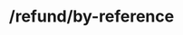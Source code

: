 ---
title: /refund/by-reference
position_number: 4
type: post
description: Refund a previous authorized transaction on kibramoa system. 

content_markdown: |-
  This endpoint will refund a previous authorized transaction on kibramoa system, after this process the money will return to origin account, this process cannot be undone.

  {: .info }
  **Note**: The `Content-Type` header should be set to `application/json` along with the merchant API key

  {: .success }
  **Example request**

  Request example for refunds:

  ```
  POST /refund/by-reference HTTP/1.1
  Host: api.sandbox.kibramoa.net
  X-API-KEY: pjxrlEFwzgYvP13V5LHWLZ5wi******71-a36b-d4a928c6457d
  Content-Type: application/json
  Content-Length: 67

  {
    "merchantReference": "your-reference"
  }

  ```

  A successful response will return an HTTP status code of `201` and have the following schema:


  | Field   | Type   | Description                        |
  | ------- | ------ | ---------------------------------- |
  | StatusCode | string | If an error is returned the error code is shown here |
  | message | string | the CashierUrl or A message of the error             |


  
right_code_blocks:
  - code_block: |1-
      {  
        "statusCode": "000",
        "errorReason": "Success",
        "paymentAmount": 1000,
        "status": "REFUNDED",
        "currency": "BRL",
        "country": "BR",
        "paymentOptionName": "DepositExpress",
        "userId": "merchantUser123",
        "type": "All",
        "merchantReference": "order-1235",
        "_id": "feb6a715-9f7c-49d4-b6f7-10c59d18a194",
        "createdAt": "02/09/2021 23:02:33",
        "updatedAt": "02/09/2022 00:00:00"
      }
    title: Response
    language: json
  - code_block: |2-    
          {
            "statusCode": 400,
            "message": "Business Failed"
          }
    title: Error 401
    language: json
   
---